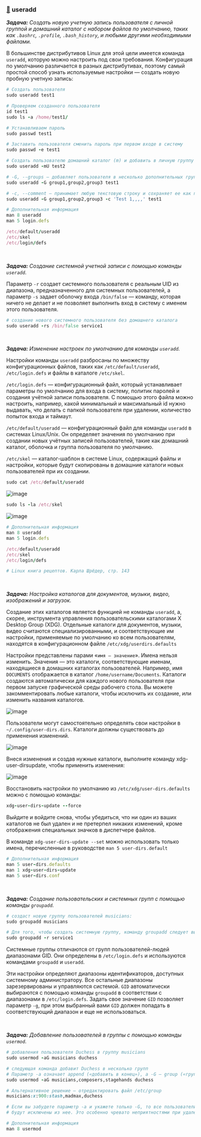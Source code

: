 ### [:diamond_shape_with_a_dot_inside:](#toc) <a name='3'>useradd</a>

_**Задача:** Создать новую учетную запись пользователя с личной группой и домашний каталог с набором файлов по умолчанию, таких как `.bashrc`, `.profile`, `.bash_history`, и любыми другими необходимыми файлами._

В большинстве дистрибутивов Linux для этой цели имеется команда `useradd`, которую можно настроить под свои требования. Конфигурация по умолчанию различается в разных дистрибутивах, поэтому самый простой способ узнать используемые настройки — создать новую пробную учетную запись:

```ruby
# Создать пользователя
sudo useradd test1

# Проверяем созданного пользователя
id test1
sudo ls -a /home/test1/

# Устанавливаем пароль
sudo passwd test1

# Заставить пользователя сменить пароль при первом входе в систему
sudo passwd -e test1

# Создать пользователю домашний каталог (m) и добавить в личную группу (U)
sudo useradd -mU test2

# -G, --groups — добавляет пользователя в несколько дополнительных групп
sudo useradd -G group1,group2,group3 test1

# -c, --comment — принимает любую текстовую строку и сохраняет ее как полное имя пользователя, комментарий или описание
sudo useradd -G group1,group2,group3 -c 'Test 1,,,,' test1
```


```ruby
# Дополнительная информация
man 8 useradd
man 5 login.defs

/etc/default/useradd
/etc/skel
/etc/login/defs
```


<br>

_**Задача:** Создание системной учетной записи с помощью команды `useradd`._


Параметр `-r` создает системного пользователя с реальным UID из диапазона, предназначенного для системных пользователей, а параметр `-s` задает оболочку входа `/bin/false` — команду, которая ничего не делает и не позволяет выполнить вход в систему с именем этого пользователя.

```ruby
# создание нового системного пользователя без домашнего каталога
sudo useradd -rs /bin/false service1
```


<br>

_**Задача:** Изменение настроек по умолчанию для команды `useradd`._

Настройки команды `useradd` разбросаны по множеству конфигурационных файлов, таких как `/etc/default/useradd`, `/etc/login.defs` и файлы в каталоге `/etc/skel`.

`/etc/login.defs` — конфигурационный файл, который устанавливает параметры по умолчанию для входа в систему, политик паролей и создания учётной записи пользователя. С помощью этого файла можно настроить, например, какой минимальный и максимальный id нужно выдавать, что делать с папкой пользователя при удалении, количество попыток входа и таймаут.

`/etc/default/useradd` — конфигурационный файл для команды `useradd` в системах Linux/Unix. Он определяет значения по умолчанию при создании новых учётных записей пользователей, такие как домашний каталог, оболочка и группа пользователя по умолчанию.

`/etc/skel` — каталог-шаблон в системе Linux, содержащий файлы и настройки, которые будут скопированы в домашние каталоги новых пользователей при их создании.

```ruby
sudo cat /etc/default/useradd
```
![image](https://github.com/user-attachments/assets/e0e5cadf-f70b-4f64-8511-e9adf2515670)

```ruby
sudo ls -la /etc/skel
```
![image](https://github.com/user-attachments/assets/6e9895a5-1882-4f63-b6c2-be498c2fe649)


```ruby
# Дополнительная информация
man 8 useradd
man 5 login.defs

/etc/default/useradd
/etc/skel
/etc/login/defs

# Linux книга рецептов. Карла Шрёдер, стр. 143
```


<br>

_**Задача:** Настройка каталогов для документов, музыки, видео, изображений и загрузок._

Создание этих каталогов является функцией не команды `useradd`, а, скорее, инструмента управления пользовательскими каталогами X Desktop Group (XDG). Отдельные каталоги для документов, музыки, видео считаются специализированными, и соответствующие им настройки, применяемые по умолчанию ко всем пользователям, находятся в конфигурационном файле `/etc/xdg/userdirs.defaults`
 
Настройки представлены парами «`имя — значение`». Имена нельзя изменить. Значения — это каталоги, соответствующие именам, находящиеся в домашних каталогах пользователей. Например, имя `DOCUMENTS` отображается в каталог `/home/username/Documents`. Каталоги создаются автоматически для каждого нового пользователя при первом запуске графической среды рабочего стола. Вы можете закомментировать любые каталоги, чтобы исключить их создание, или изменить названия каталогов.

![image](https://github.com/user-attachments/assets/76466daf-1273-4a2d-89d8-07c70b5d958f)


Пользователи могут самостоятельно определять свои настройки в `~/.config/user-dirs.dirs`. Каталоги должны существовать до применения изменений.

![image](https://github.com/user-attachments/assets/51da3052-68ed-49eb-9dbc-7e68a6980d5e)

Внеся изменения и создав нужные каталоги, выполните команду xdg-user-dirsupdate, чтобы применить изменения:

![image](https://github.com/user-attachments/assets/bd60f9c0-adb6-434f-9cfd-5ff19de4db4d)

Восстановить настройки по умолчанию из `/etc/xdg/user-dirs.defaults` можно с помощью команды:

```ruby
xdg-user-dirs-update --force
```

Выйдите и войдите снова, чтобы убедиться, что ни один из ваших каталогов не был удален и не претерпел никаких изменений, кроме отображения специальных значков в диспетчере файлов.

В команде `xdg-user-dirs-update --set` можно использовать только имена, перечисленные в руководстве `man 5 user-dirs.default`

```ruby
# Дополнительная информация
man 5 user-dirs.defaults
man 1 xdg-user-dirs-update
man 5 user-dirs.conf
```


<br>

_**Задача:** Создание пользовательских и системных групп с помощью команды `groupadd`._

```ruby
# создаст новую группу пользователей musicians:
sudo groupadd musicians

# Для того, чтобы создать системную группу, команду groupadd следует вызвать с параметром -r:
sudo groupadd -r service1
```

Системные группы отличаются от групп пользователей-людей диапазонами GID. Они определены в `/etc/login.defs` и используются командами `groupadd` и `useradd`.

Эти настройки определяют диапазоны идентификаторов, доступных системному администратору. Все остальные диапазоны зарезервированы и управляются системой. `GID` автоматически выбираются с помощью команды `groupadd` в соответствии с диапазонами в `/etc/login.defs`. Задать свое значение `GID` позволяет параметр `-g`, при этом выбранный вами `GID` должен попадать в соответствующий диапазон и еще не использоваться.


<br>

_**Задача:** Добавление пользователей в группы с помощью команды `usermod`._

```ruby
# добавления пользователя Duchess в группу musicians
sudo usermod -aG musicians duchess

# cледующая команда добавит Duchess в несколько групп
# Параметр -a означает append («добавить в конец»), а -G — group («группа»).
sudo usermod -aG musicians,composers,stagehands duchess

# Альтернативное решение — отредактировать файл /etc/group
musicians:x:900:stash,madmax,duchess

# Если вы забудете параметр -a и укажете только -G, то все пользователи, прежде входившие в группу,
# будут исключены из нее. Это особенно чревато неприятностями при удалении пользователей из их группы sudo

# Дополнительная информация
man 8 usermod
```

















